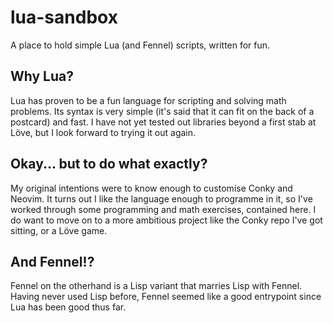 # lua-sandbox
A place to hold simple Lua (and Fennel) scripts, written for fun.

## Why Lua?
Lua has proven to be a fun language for scripting and solving math problems. Its syntax is very simple (it's said that it can fit on the back of a postcard) and fast. I have not yet tested out libraries beyond a first stab at Löve, but I look forward to trying it out again.

## Okay... but to do what exactly?
My original intentions were to know enough to customise Conky and Neovim. It turns out I like the language enough to programme in it, so I've worked through some programming and math exercises, contained here. I do want to move on to a more ambitious project like the Conky repo I've got sitting, or a Löve game. 

## And Fennel!?
Fennel on the otherhand is a Lisp variant that marries Lisp with Fennel. Having never used Lisp before, Fennel seemed like a good entrypoint since Lua has been good thus far. 
